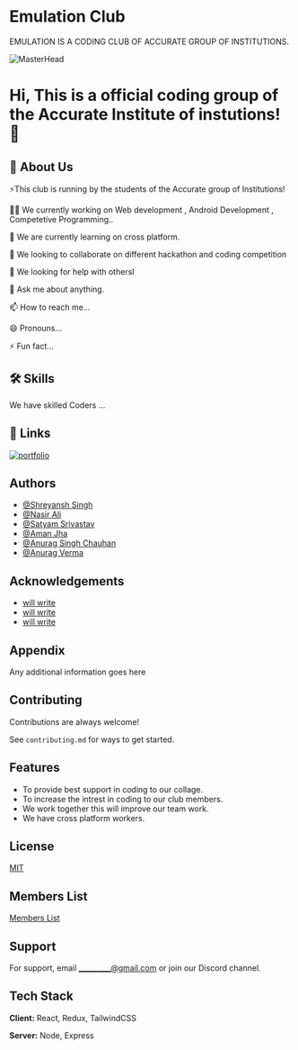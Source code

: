 
# Emulation Club

EMULATION IS A CODING CLUB OF ACCURATE GROUP OF INSTITUTIONS.

![MasterHead](https://github.com/Nasir-buddy/Emulation-accurate/blob/main/emulation%20animated%20banner.gif)

# Hi, This is a official coding group of the Accurate Institute of instutions! 👋


## 🚀 About Us
⚡️This club is running by the students of the Accurate group of Institutions!



👩‍💻 We currently working on Web development , Android Development , Competetive Programming..

🧠 We are currently learning on cross platform.

👯‍ We looking to collaborate on different hackathon and coding competition

🤔 We looking for help with othersl

💬 Ask me about anything.

📫 How to reach me...

😄 Pronouns...

⚡️ Fun fact...


## 🛠 Skills
We have skilled Coders ...


## 🔗 Links
[![portfolio](https://img.shields.io/badge/our_portfolio-000?style=for-the-badge&logo=ko-fi&logoColor=white)](https://github.com/Emulation-accurate/EmulationWebsite)

## Authors

- [@Shreyansh Singh](https://www.github.com/Shreyansh2407)
- [@Nasir Ali](https://www.github.com/nasir-buddy)
- [@Satyam Srivastav](https://www.github.com/)
- [@Aman Jha](https://www.github.com/)
- [@Anurag Singh Chauhan](https://www.github.com/)
- [@Anurag Verma](https://www.github.com/)

## Acknowledgements

 - [will write](https://awesomeopensource.com/project/elangosundar/awesome-README-templates)
 - [will write](https://github.com/matiassingers/awesome-readme)
 - [will write](https://bulldogjob.com/news/449-how-to-write-a-good-readme-for-your-github-project)


## Appendix

Any additional information goes here


## Contributing

Contributions are always welcome!

See `contributing.md` for ways to get started.


## Features

- To provide best support in coding to our collage.
- To increase the intrest in coding to our club members.
- We work together this will improve our team work.
- We have cross platform workers.


## License

[MIT](https://choosealicense.com/licenses/mit/)


## Members List

[Members List](https://linktodocumentation)


## Support

For support, email _________@gmail.com or join our Discord channel.


## Tech Stack

**Client:** React, Redux, TailwindCSS

**Server:** Node, Express

